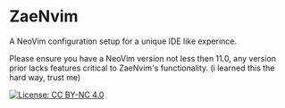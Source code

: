 # ZaeNvim
A NeoVim configuration setup for a unique IDE like experince.

Please ensure you have a NeoVim version not less then 11.0, any version prior lacks features critical to ZaeNvim's functionality. (i learned this the hard way, trust me)

[![License: CC BY-NC 4.0](https://img.shields.io/badge/License-CC%20BY--NC--SA%204.0-lightgrey.svg)](https://creativecommons.org/licenses/by-nc-sa/4.0/)
